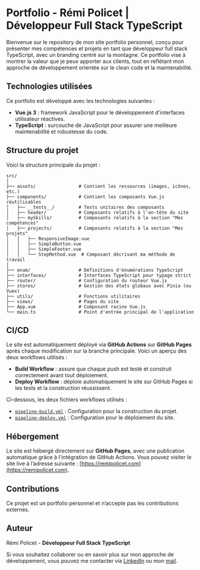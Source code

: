# Portfolio - Rémi Policet | Développeur Full Stack TypeScript

Bienvenue sur le repository de mon site portfolio personnel, conçu pour présenter mes compétences et projets en tant que développeur full stack TypeScript, avec un branding centré sur la montagne. Ce portfolio vise à montrer la valeur que je peux apporter aux clients, tout en reflétant mon approche de développement orientée sur le clean code et la maintenabilité.

## Technologies utilisées

Ce portfolio est développé avec les technologies suivantes :

- **Vue.js 3** : framework JavaScript pour le développement d'interfaces utilisateur réactives.
- **TypeScript** : surcouche de JavaScript pour assurer une meilleure maintenabilité et robustesse du code.

## Structure du projet

Voici la structure principale du projet :

```
src/
│
├── assets/                # Contient les ressources (images, icônes, etc.)
├── components/            # Contient les composants Vue.js réutilisables
│   ├── __tests__/         # Tests unitaires des composants
│   ├── header/            # Composants relatifs à l'en-tête du site
│   ├── mySkills/          # Composants relatifs à la section "Mes compétences"
│   ├── projects/          # Composants relatifs à la section "Mes projets"
│   │   ├── ResponsiveImage.vue
│   │   ├── SimpleButton.vue
│   │   ├── SimpleFooter.vue
│   │   └── StepMethod.vue  # Composant décrivant ma méthode de travail
│
├── enum/                  # Définitions d'énumérations TypeScript
├── interfaces/            # Interfaces TypeScript pour typage strict
├── router/                # Configuration du routeur Vue.js
├── stores/                # Gestion des états globaux avec Pinia (ou Vuex)
├── utils/                 # Fonctions utilitaires
├── views/                 # Pages du site
├── App.vue                # Composant racine Vue.js
└── main.ts                # Point d'entrée principal de l'application
```

## CI/CD

Le site est automatiquement déployé via **GitHub Actions** sur **GitHub Pages** après chaque modification sur la branche principale. Voici un aperçu des deux workflows utilisés :

- **Build Workflow** : assure que chaque push est testé et construit correctement avant tout déploiement.
- **Deploy Workflow** : déploie automatiquement le site sur GitHub Pages si les tests et la construction réussissent.

Ci-dessous, les deux fichiers workflows utilisés :

- [`pipeline-build.yml`](./.github/pipeline-build.yml) : Configuration pour la construction du projet.
- [`pipeline-deploy.yml`](./.github/pipeline-deploy.yml) : Configuration pour le déploiement du site.

## Hébergement

Le site est hébergé directement sur **GitHub Pages**, avec une publication automatique grâce à l'intégration de GitHub Actions. Vous pouvez visiter le site live à l’adresse suivante : [https://remipolicet.com](https://remipolicet.com).

## Contributions

Ce projet est un portfolio personnel et n’accepte pas les contributions externes.

## Auteur

Rémi Policet - **Développeur Full Stack TypeScript**

Si vous souhaitez collaborer ou en savoir plus sur mon approche de développement, vous pouvez me contacter via [LinkedIn](https://www.linkedin.com/in/remi-policet) ou mon [mail](contact@remipolicet.com).
